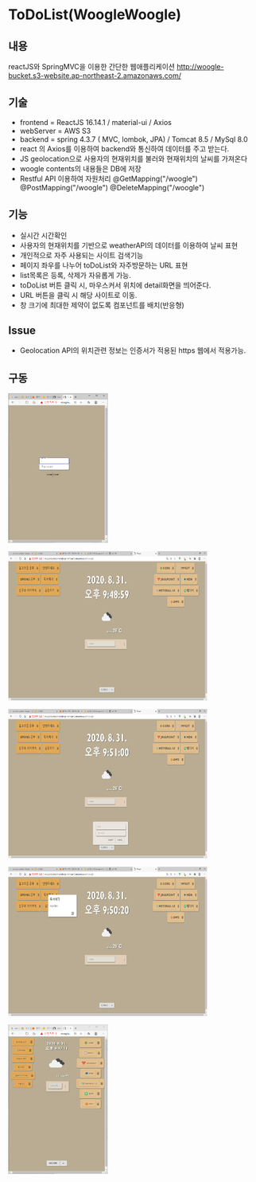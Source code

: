 # ToDoList(WoogleWoogle)
## 내용
reactJS와 SpringMVC을 이용한 간단한 웹애플리케이션
http://woogle-bucket.s3-website.ap-northeast-2.amazonaws.com/

## 기술
 * frontend = ReactJS 16.14.1 / material-ui / Axios
 * webServer = AWS S3
 * backend = spring 4.3.7 ( MVC, lombok, JPA) / Tomcat 8.5 / MySql 8.0
 * react 의 Axios를 이용하여 backend와 통신하여 데이터를 주고 받는다.
 * JS geolocation으로 사용자의 현재위치를 불러와 현재위치의 날씨를 가져온다 
 * woogle contents의 내용들은 DB에 저장 
 * Restful API 이용하여 자원처리 @GetMapping("/woogle") @PostMapping("/woogle") @DeleteMapping("/woogle")
## 기능
 * 실시간 시간확인
 * 사용자의 현재위치를 기반으로 weatherAPI의 데이터를 이용하여 날씨 표현
 * 개인적으로 자주 사용되는 사이트 검색기능
 * 페이지 좌우를 나누어 toDoList와 자주방문하는 URL 표현
 * list목록은 등록, 삭제가 자유롭게 가능.
 * toDoList 버튼 클릭 시, 마우스커서 위치에 detail화면을 띄어준다.
 * URL 버튼을 클릭 시 해당 사이트로 이동.
 * 창 크기에 최대한 제약이 없도록 컴포넌트를 배치(반응형)     
## Issue
 * Geolocation API의 위치관련 정보는 인증서가 적용된 https 웹에서 적용가능.
## 구동
<img src="woogleShot/main.PNG" width="200" height="300"></img>

<img src="woogleShot/main2.PNG" width="400" height="300"></img>

<img src="woogleShot/add.PNG" width="400" height="300"></img>

<img src="woogleShot/detail.PNG" width="400" height="300"></img>

<img src="woogleShot/smallWin.PNG" width="200" height="300"></img>

